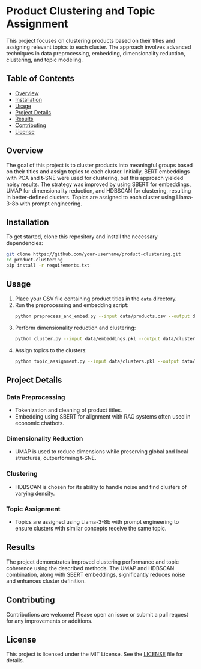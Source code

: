# Product Clustering and Topic Assignment

This project focuses on clustering products based on their titles and assigning relevant topics to each cluster. The approach involves advanced techniques in data preprocessing, embedding, dimensionality reduction, clustering, and topic modeling.

## Table of Contents
- [Overview](#overview)
- [Installation](#installation)
- [Usage](#usage)
- [Project Details](#project-details)
- [Results](#results)
- [Contributing](#contributing)
- [License](#license)

## Overview
The goal of this project is to cluster products into meaningful groups based on their titles and assign topics to each cluster. Initially, BERT embeddings with PCA and t-SNE were used for clustering, but this approach yielded noisy results. The strategy was improved by using SBERT for embeddings, UMAP for dimensionality reduction, and HDBSCAN for clustering, resulting in better-defined clusters. Topics are assigned to each cluster using Llama-3-8b with prompt engineering.

## Installation
To get started, clone this repository and install the necessary dependencies:

```bash
git clone https://github.com/your-username/product-clustering.git
cd product-clustering
pip install -r requirements.txt
```

## Usage
1. Place your CSV file containing product titles in the `data` directory.
2. Run the preprocessing and embedding script:
    ```bash
    python preprocess_and_embed.py --input data/products.csv --output data/embeddings.pkl
    ```
3. Perform dimensionality reduction and clustering:
    ```bash
    python cluster.py --input data/embeddings.pkl --output data/clusters.pkl
    ```
4. Assign topics to the clusters:
    ```bash
    python topic_assignment.py --input data/clusters.pkl --output data/topics.csv
    ```

## Project Details
### Data Preprocessing
- Tokenization and cleaning of product titles.
- Embedding using SBERT for alignment with RAG systems often used in economic chatbots.

### Dimensionality Reduction
- UMAP is used to reduce dimensions while preserving global and local structures, outperforming t-SNE.

### Clustering
- HDBSCAN is chosen for its ability to handle noise and find clusters of varying density.

### Topic Assignment
- Topics are assigned using Llama-3-8b with prompt engineering to ensure clusters with similar concepts receive the same topic.

## Results
The project demonstrates improved clustering performance and topic coherence using the described methods. The UMAP and HDBSCAN combination, along with SBERT embeddings, significantly reduces noise and enhances cluster definition.

## Contributing
Contributions are welcome! Please open an issue or submit a pull request for any improvements or additions.

## License
This project is licensed under the MIT License. See the [LICENSE](LICENSE) file for details.
```

